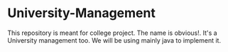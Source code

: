 # University-Management
This repository is meant for college project. The name is obvious!. It's a University management too. We will be using mainly java to implement it.
